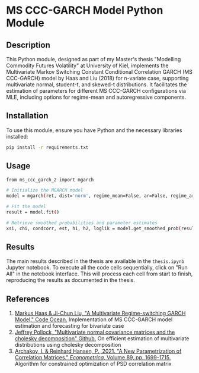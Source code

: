 # MS CCC-GARCH Model Python Module

## Description

This Python module, designed as part of my Master's thesis "Modelling Commodity Futures Volatility" at University of Kiel, implements the Multivariate Markov Switching Constant Conditional Correlation GARCH (MS CCC-GARCH) model by Haas and Liu (2018) for n-variate case, supporting multivariate normal, student-t, and skewed-t distributions. It facilitates the estimation of parameters for different MS CCC-GARCH configurations via MLE, including options for regime-mean and autoregressive components.

## Installation

To use this module, ensure you have Python and the necessary libraries installed:

```bash
pip install -r requirements.txt
```

## Usage

```bash
from ms_ccc_garch_2 import mgarch 

# Initialize the MGARCH model
model = mgarch(ret, dist='norm', regime_mean=False, ar=False, regime_ar=False)

# Fit the model
result = model.fit()

# Retrieve smoothed probabilities and parameter estimates
xsi, chi, condcorr, est, h1, h2, loglik = model.get_smoothed_prob(result.x)
```

## Results

The main results described in the thesis are available in the `thesis.ipynb` Jupyter notebook. To execute all the code cells sequentially, click on "Run All" in the notebook interface. This will process each cell from start to finish, reproducing the results as documented in the thesis.


## References
1. [Markus Haas & Ji-Chun Liu, "A Multivariate Regime-switching GARCH Model," Code Ocean.](https://codeocean.com/capsule/9016375/tree/v1)
Implementation of MS CCC-GARCH model estimation and forecasting for bivariate case
2. [Jeffrey Pollock, "Multivariate normal covariance matrices and the cholesky decomposition" Github.](https://jeffpollock9.github.io/multivariate-normal-cholesky/)
On efficient estimation of multivariate distributions using cholesky decomposition
3. [Archakov, I. & Reinhard Hansen, P., 2021. "A New Parametrization of Correlation Matrices." _Econometrica_, Volume 89, pp. 1699-1715.](https://homepage.univie.ac.at/ilya.archakov/docs/CorNoteWebAppendix.pdf)
Algorithm for constrained optimization of PSD correlation matrix
